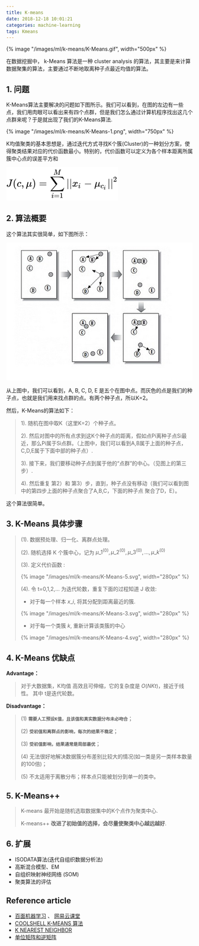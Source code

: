 ```yaml
---
title: K-means
date: 2018-12-18 10:01:21
categories: machine-learning
tags: Kmeans
---
```


{% image "/images/ml/k-means/K-Means.gif", width="500px" %}

<!-- more -->

在数据挖掘中， k-Means 算法是一种 cluster analysis 的算法，其主要是来计算数据聚集的算法，主要通过不断地取离种子点最近均值的算法。

## 1. 问题

K-Means算法主要解决的问题如下图所示。我们可以看到，在图的左边有一些点，我们用肉眼可以看出来有四个点群，但是我们怎么通过计算机程序找出这几个点群来呢？于是就出现了我们的K-Means算法.

{% image "/images/ml/k-means/K-Means-1.png", width="750px" %}

K均值聚类的基本思想是，通过迭代方式寻找K个簇(Cluster)的一种划分方案，使得聚类结果对应的代价函数最小。特别的，代价函数可以定义为各个样本距离所属簇中心点的误差平方和

![K-Means 算法概要](/images/ml/k-means/K-Means-2.svg)

## 2. 算法概要

这个算法其实很简单，如下图所示：

![K-Means 算法概要](/images/ml/k-means/K-Means.jpg)

从上图中，我们可以看到，A, B, C, D, E 是五个在图中点。而灰色的点是我们的种子点，也就是我们用来找点群的点。有两个种子点，所以K=2。

然后，K-Means的算法如下：

> 1). 随机在图中取K（这里K=2）个种子点。  
> 
> 2). 然后对图中的所有点求到这K个种子点的距离，假如点Pi离种子点Si最近，那么Pi属于Si点群。（上图中，我们可以看到A,B属于上面的种子点，C,D,E属于下面中部的种子点）. 
> 
> 3). 接下来，我们要移动种子点到属于他的“点群”的中心。（见图上的第三步）. 
> 
> 4). 然后重复 第2）和 第3）步，直到，种子点没有移动（我们可以看到图中的第四步上面的种子点聚合了A,B,C，下面的种子点 聚合了D，E）。  

这个算法很简单。

## 3. K-Means 具体步骤

> (1). 数据预处理、归一化、离群点处理。
> 
> (2). 随机选择 K 个簇中心，记为 ${\mu\_1}^{(0)}, {\mu\_2}^{(0)}, {\mu\_3}^{(0)}, ..., {\mu\_k}^{(0)}$
> 
> (3). 定义代价函数 :
> 
> {% image "/images/ml/k-means/K-Means-5.svg", width="280px" %}
>
> (4). 令 t=0,1,2,... 为迭代轮数，重复下面的过程知道 J 收敛:
> 
> - 对于每一个样本 $x\_i$, 将其分配到距离最近的簇.
> 
> {% image "/images/ml/k-means/K-Means-3.svg", width="280px" %}
>
> - 对于每一个类簇 $k$, 重新计算该类簇的中心
> 
> {% image "/images/ml/k-means/K-Means-4.svg", width="280px" %}
>

## 4. K-Means 优缺点

**Advantage：**

> 对于大数据集，K均值 高效且可伸缩，它的复杂度是 $O(NKt)$，接近于线性。 其中 t是迭代轮数。

**Disadvantage：**

> (1) **`需要人工预设K值，且该值和真实数据分布未必吻合`**；  
> 
> (2) **`受初值和离群点的影响，每次的结果不稳定`**；  
> 
> (3) **`受初值影响，结果通常是局部最优`**；  
> 
> (4) 无法很好地解决数据簇分布差别比较大的情况(如一类是另一类样本数量的100倍)；  
> 
> (5) 不太适用于离散分布；样本点只能被划分到单一的类中。  

## 5. K-Means++ 

> K-means 最开始是随机选取数据集中的K个点作为聚类中心.
> 
> K-means++ **改进了初始值的选择，会尽量使聚类中心越远越好**.

## 6. 扩展

- ISODATA算法(迭代自组织数据分析法)
- 高斯混合模型、EM
- 自组织映射神经网络 (SOM)
- 聚类算法的评估

## Reference article

- [百面机器学习][3] 、 [网易云课堂][2]
- [COOLSHELL K-MEANS 算法][1]
- [K NEAREST NEIGHBOR][4]
- [单位矩阵和逆矩阵][5]

[1]: https://coolshell.cn/articles/7779.html
[2]: https://study.163.com/course/courseLearn.htm?courseId=1004570029#/learn/video?lessonId=1052320898&courseId=1004570029
[3]: https://www.jianshu.com/p/7676f3b9808f
[4]: https://coolshell.cn/articles/8052.html
[5]: https://blog.csdn.net/howhigh/article/details/74527651

